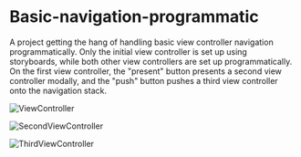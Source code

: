 # Basic-navigation-programmatic

A project getting the hang of handling basic view controller navigation programmatically. 
Only the initial view controller is set up using storyboards, while both other view controllers are set up programmatically.
On the first view controller, the "present" button presents a second view controller modally, and the "push" button pushes a third view controller onto the navigation stack. 

![ViewController](https://user-images.githubusercontent.com/120228798/228643981-f6692e61-7d93-4462-a11e-891c0f9cd79f.png)

![SecondViewController](https://user-images.githubusercontent.com/120228798/228644016-06985186-3a4f-4326-ad52-6c6c92a32d12.png)

![ThirdViewController](https://user-images.githubusercontent.com/120228798/228644042-37fa129c-e7cb-4a8a-9363-e2b97a177773.png)
